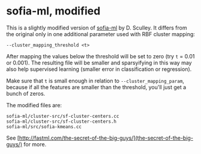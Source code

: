 sofia-ml, modified
==================

This is a slightly modified version of [sofia-ml](http://code.google.com/p/sofia-ml/) by D. Sculley. It differs from the original only in one additional parameter used with RBF cluster mapping:

`--cluster_mapping_threshold <t>`

After mapping the values below the threshold will be set to zero (try `t` = 0.01 or 0.001). The resulting file will be smaller and sparsyifying in this way may also help supervised learning (smaller error in classification or regression).

Make sure that `t` is small enough in relation to `--cluster_mapping_param`, because if all the features are smaller than the threshold, you'll just get a bunch of zeros.

The modified files are:

	sofia-ml/cluster-src/sf-cluster-centers.cc
	sofia-ml/cluster-src/sf-cluster-centers.h
	sofia-ml/src/sofia-kmeans.cc

See [http://fastml.com/the-secret-of-the-big-guys/](the-secret-of-the-big-guys/) for more.